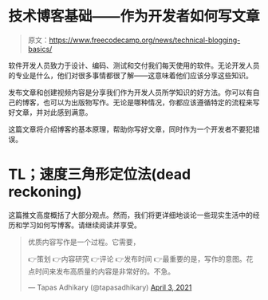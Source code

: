 # 技术博客基础——作为开发者如何写文章

> 原文：<https://www.freecodecamp.org/news/technical-blogging-basics/>

软件开发人员致力于设计、编码、测试和交付我们每天使用的软件。无论开发人员的专业是什么，他们对很多事情都很了解——这意味着他们应该分享这些知识。

发布文章和创建视频内容是分享我们作为开发人员所学知识的好方法。你可以有自己的博客，也可以为出版物写作。无论是哪种情况，你都应该遵循特定的流程来写好文章，并对此感到满意。

这篇文章将介绍博客的基本原理，帮助你写好文章，同时作为一个开发者不要犯错误。

# TL；速度三角形定位法(dead reckoning)

这篇推文高度概括了大部分观点。然而，我们将更详细地谈论一些现实生活中的经历和学习如何写博客。请继续阅读并享受。

> 优质内容写作是一个过程。它需要，
> 
> 👉策划
> 👉内容研究
> 👉评论
> 👉发布时间
> 👉最重要的是，写作的意图。花点时间来发布高质量的内容是非常好的。不急。
> 
> — Tapas Adhikary (@tapasadhikary) [April 3, 2021](https://twitter.com/tapasadhikary/status/1378224989288062982?ref_src=twsrc%5Etfw)
